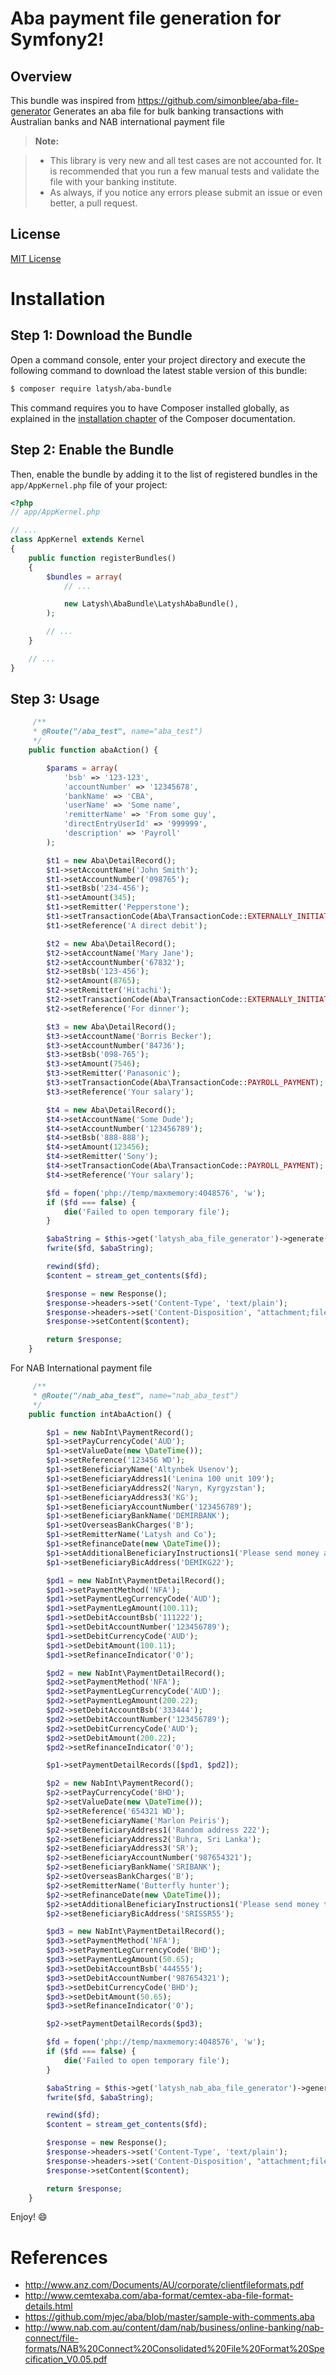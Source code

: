 Aba payment file generation for Symfony2!
===================

Overview
-------------

This bundle was inspired from https://github.com/simonblee/aba-file-generator Generates an aba file for bulk banking transactions with Australian banks and NAB international payment file

> **Note:**

> - This library is very new and all test cases are not accounted for. It is recommended that you run a few manual tests and validate the file with your banking institute.
> - As always, if you notice any errors please submit an issue or even better, a pull request.

License
-------------
[MIT License](https://en.wikipedia.org/wiki/MIT_License)

Installation
============

Step 1: Download the Bundle
---------------------------

Open a command console, enter your project directory and execute the
following command to download the latest stable version of this bundle:

```bash
$ composer require latysh/aba-bundle
```

This command requires you to have Composer installed globally, as explained
in the [installation chapter](https://getcomposer.org/doc/00-intro.md)
of the Composer documentation.

Step 2: Enable the Bundle
-------------------------

Then, enable the bundle by adding it to the list of registered bundles
in the `app/AppKernel.php` file of your project:

```php
<?php
// app/AppKernel.php

// ...
class AppKernel extends Kernel
{
    public function registerBundles()
    {
        $bundles = array(
            // ...

            new Latysh\AbaBundle\LatyshAbaBundle(),
        );

        // ...
    }

    // ...
}
```

Step 3: Usage
-------------------------
```php
     /**
     * @Route("/aba_test", name="aba_test")
     */
    public function abaAction() {

        $params = array(
            'bsb' => '123-123',
            'accountNumber' => '12345678',
            'bankName' => 'CBA',
            'userName' => 'Some name',
            'remitterName' => 'From some guy',
            'directEntryUserId' => '999999',
            'description' => 'Payroll'
        );

        $t1 = new Aba\DetailRecord();
        $t1->setAccountName('John Smith');
        $t1->setAccountNumber('098765');
        $t1->setBsb('234-456');
        $t1->setAmount(345);
        $t1->setRemitter('Pepperstone');
        $t1->setTransactionCode(Aba\TransactionCode::EXTERNALLY_INITIATED_DEBIT);
        $t1->setReference('A direct debit');

        $t2 = new Aba\DetailRecord();
        $t2->setAccountName('Mary Jane');
        $t2->setAccountNumber('67832');
        $t2->setBsb('123-456');
        $t2->setAmount(8765);
        $t2->setRemitter('Hitachi');
        $t2->setTransactionCode(Aba\TransactionCode::EXTERNALLY_INITIATED_CREDIT);
        $t2->setReference('For dinner');

        $t3 = new Aba\DetailRecord();
        $t3->setAccountName('Borris Becker');
        $t3->setAccountNumber('84736');
        $t3->setBsb('098-765');
        $t3->setAmount(7546);
        $t3->setRemitter('Panasonic');
        $t3->setTransactionCode(Aba\TransactionCode::PAYROLL_PAYMENT);
        $t3->setReference('Your salary');

        $t4 = new Aba\DetailRecord();
        $t4->setAccountName('Some Dude');
        $t4->setAccountNumber('123456789');
        $t4->setBsb('888-888');
        $t4->setAmount(123456);
        $t4->setRemitter('Sony');
        $t4->setTransactionCode(Aba\TransactionCode::PAYROLL_PAYMENT);
        $t4->setReference('Your salary');

        $fd = fopen('php://temp/maxmemory:4048576', 'w');
        if ($fd === false) {
            die('Failed to open temporary file');
        }

        $abaString = $this->get('latysh_aba_file_generator')->generate($params, [$t1, $t2, $t3, $t4]); // $transaction could also be an array here
        fwrite($fd, $abaString);

        rewind($fd);
        $content = stream_get_contents($fd);

        $response = new Response();
        $response->headers->set('Content-Type', 'text/plain');
        $response->headers->set('Content-Disposition', "attachment;filename=test.aba");
        $response->setContent($content);

        return $response;
    }
```

For NAB International payment file

```php
     /**
     * @Route("/nab_aba_test", name="nab_aba_test")
     */
    public function intAbaAction() {

        $p1 = new NabInt\PaymentRecord();
        $p1->setPayCurrencyCode('AUD');
        $p1->setValueDate(new \DateTime());
        $p1->setReference('123456 WD');
        $p1->setBeneficiaryName('Altynbek Usenov');
        $p1->setBeneficiaryAddress1('Lenina 100 unit 109');
        $p1->setBeneficiaryAddress2('Naryn, Kyrgyzstan');
        $p1->setBeneficiaryAddress3('KG');
        $p1->setBeneficiaryAccountNumber('123456789');
        $p1->setBeneficiaryBankName('DEMIRBANK');
        $p1->setOverseasBankCharges('B');
        $p1->setRemitterName('Latysh and Co');
        $p1->setRefinanceDate(new \DateTime());
        $p1->setAdditionalBeneficiaryInstructions1('Please send money asap');
        $p1->setBeneficiaryBicAddress('DEMIKG22');

        $pd1 = new NabInt\PaymentDetailRecord();
        $pd1->setPaymentMethod('NFA');
        $pd1->setPaymentLegCurrencyCode('AUD');
        $pd1->setPaymentLegAmount(100.11);
        $pd1->setDebitAccountBsb('111222');
        $pd1->setDebitAccountNumber('123456789');
        $pd1->setDebitCurrencyCode('AUD');
        $pd1->setDebitAmount(100.11);
        $pd1->setRefinanceIndicator('0');

        $pd2 = new NabInt\PaymentDetailRecord();
        $pd2->setPaymentMethod('NFA');
        $pd2->setPaymentLegCurrencyCode('AUD');
        $pd2->setPaymentLegAmount(200.22);
        $pd2->setDebitAccountBsb('333444');
        $pd2->setDebitAccountNumber('123456789');
        $pd2->setDebitCurrencyCode('AUD');
        $pd2->setDebitAmount(200.22);
        $pd2->setRefinanceIndicator('0');

        $p1->setPaymentDetailRecords([$pd1, $pd2]);

        $p2 = new NabInt\PaymentRecord();
        $p2->setPayCurrencyCode('BHD');
        $p2->setValueDate(new \DateTime());
        $p2->setReference('654321 WD');
        $p2->setBeneficiaryName('Marlon Peiris');
        $p2->setBeneficiaryAddress1('Random address 222');
        $p2->setBeneficiaryAddress2('Buhra, Sri Lanka');
        $p2->setBeneficiaryAddress3('SR');
        $p2->setBeneficiaryAccountNumber('987654321');
        $p2->setBeneficiaryBankName('SRIBANK');
        $p2->setOverseasBankCharges('B');
        $p2->setRemitterName('Butterfly hunter');
        $p2->setRefinanceDate(new \DateTime());
        $p2->setAdditionalBeneficiaryInstructions1('Please send money to best designer');
        $p2->setBeneficiaryBicAddress('SRISSR55');

        $pd3 = new NabInt\PaymentDetailRecord();
        $pd3->setPaymentMethod('NFA');
        $pd3->setPaymentLegCurrencyCode('BHD');
        $pd3->setPaymentLegAmount(50.65);
        $pd3->setDebitAccountBsb('444555');
        $pd3->setDebitAccountNumber('987654321');
        $pd3->setDebitCurrencyCode('BHD');
        $pd3->setDebitAmount(50.65);
        $pd3->setRefinanceIndicator('0');

        $p2->setPaymentDetailRecords($pd3);

        $fd = fopen('php://temp/maxmemory:4048576', 'w');
        if ($fd === false) {
            die('Failed to open temporary file');
        }

        $abaString = $this->get('latysh_nab_aba_file_generator')->generate([$p1, $p2]); // $transaction could also be an array here
        fwrite($fd, $abaString);

        rewind($fd);
        $content = stream_get_contents($fd);

        $response = new Response();
        $response->headers->set('Content-Type', 'text/plain');
        $response->headers->set('Content-Disposition', "attachment;filename=nabtest.aba");
        $response->setContent($content);

        return $response;
    }

```

Enjoy! :smile:

References
============

* http://www.anz.com/Documents/AU/corporate/clientfileformats.pdf
* http://www.cemtexaba.com/aba-format/cemtex-aba-file-format-details.html
* https://github.com/mjec/aba/blob/master/sample-with-comments.aba
* http://www.nab.com.au/content/dam/nab/business/online-banking/nab-connect/file-formats/NAB%20Connect%20Consolidated%20File%20Format%20Specification_V0.05.pdf